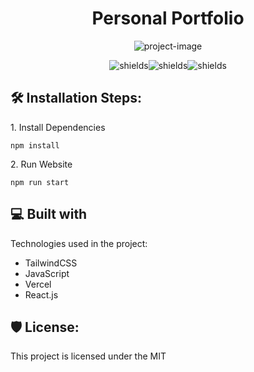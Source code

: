 <h1 align="center" id="title">Personal Portfolio</h1>

<p align="center"><img src="https://socialify.git.ci/payamyek/portfolio-site/image?description=1&amp;font=Source%20Code%20Pro&amp;language=1&amp;name=1&amp;owner=1&amp;pattern=Circuit%20Board&amp;theme=Dark" alt="project-image"></p>

<p align="center"><img src="https://img.shields.io/github/followers/payamyek?style=social" alt="shields"><img src="https://img.shields.io/github/watchers/payamyek/portfolio-site?style=social" alt="shields"><img src="https://img.shields.io/github/license/payamyek/portfolio-site" alt="shields"></p>

<h2>🛠️ Installation Steps:</h2>

<p>1. Install Dependencies</p>

```
npm install
```

<p>2. Run Website</p>

```
npm run start
```

  
  
<h2>💻 Built with</h2>

Technologies used in the project:

*   TailwindCSS
*   JavaScript
*   Vercel
*   React.js

<h2>🛡️ License:</h2>

This project is licensed under the MIT
